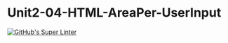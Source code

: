 # Unit2-04-HTML-AreaPer-UserInput
[![GitHub's Super Linter](https://github.com/ICS20-Programming-Graeme-Barbe/Unit2-04-HTML-AreaPer-UserInput/workflows/GitHub's%20Super%20Linter/badge.svg)](https://github.com/ICS20-Programming-Graeme-Barbe/Unit2-04-HTML-AreaPer-UserInput/actions)

